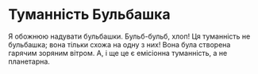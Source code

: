 # Туманність Бульбашка

Я обожнюю надувати бульбашки. Бульб-бульб, хлоп! Ця туманність не бульбашка;
вона тільки схожа на одну з них! Вона була створена гарячим зоряним вітром. А, і
ще це є емісіонна туманність, а не планетарна.
